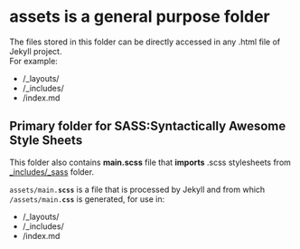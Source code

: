 # assets is a general purpose folder
The files stored in this folder can be directly accessed in any .html file of Jekyll project.
<br>For example:
 * /_layouts/
 * /_includes/
 * /index.md


## Primary folder for SASS:Syntactically Awesome Style Sheets
This folder also contains **main.scss** file that **imports** .scss stylesheets from [_includes/_sass](/_includes/_sass) folder.
<br><code><br>assets/main.**scss**</code> is a file that is processed by Jekyll and from which <code>/assets/main.**css**</code> is generated,
for use in:
 * /_layouts/
 * /_includes/
 * /index.md

